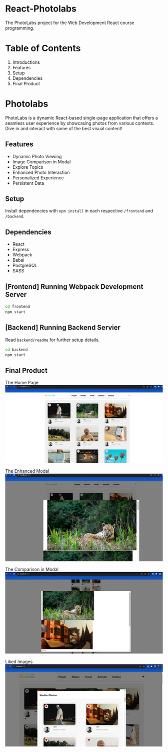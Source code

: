 # React-Photolabs
The PhotoLabs project for the Web Development React course programming.

# Table of Contents
1. Introductions
2. Features
3. Setup
4. Dependencies
5. Final Product

# Photolabs
PhotoLabs is a dynamic React-based single-page application that offers a seamless user experience by showcasing photos from various contexts. Dive in and interact with some of the best visual content!

## Features 
- Dynamic Photo Viewing
- Image Comparison in Modal
- Explore Topics
- Enhanced Photo Interaction
- Personalized Experience
- Persistent Data

## Setup
Install dependencies with `npm install` in each respective `/frontend` and `/backend`.

## Dependencies
- React
- Express
- Webpack
- Babel
- PostgreSQL
- SASS




## [Frontend] Running Webpack Development Server

```sh
cd frontend
npm start
```

## [Backend] Running Backend Servier

Read `backend/readme` for further setup details.

```sh
cd backend
npm start
```

## Final Product
The Home Page
![Screenshot](./docs/home.png)

The Enhanced Modal
![Screenshot](./docs/enhanced.png)

The Comparison in Modal
![Screenshot](./docs/comparison.png)

Liked Images
![Screenshot](./docs/liked.png)